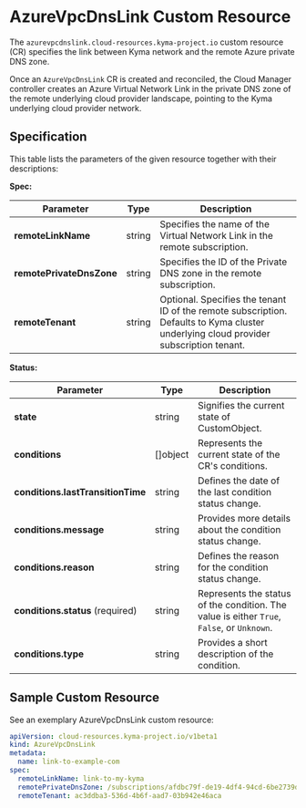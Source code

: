 # AzureVpcDnsLink Custom Resource

The `azurevpcdnslink.cloud-resources.kyma-project.io` custom resource (CR) specifies the link between Kyma network and the remote Azure private DNS zone.

Once an `AzureVpcDnsLink` CR is created and reconciled, the Cloud Manager controller creates an Azure Virtual Network Link in the private DNS zone of the remote underlying cloud provider landscape, pointing to the Kyma underlying cloud provider network.

## Specification

This table lists the parameters of the given resource together with their descriptions:

**Spec:**

| Parameter                | Type    | Description                                                                                                                         |
|--------------------------|---------|-------------------------------------------------------------------------------------------------------------------------------------|
| **remoteLinkName**       | string  | Specifies the name of the Virtual Network Link in the remote subscription.                                                     |
| **remotePrivateDnsZone** | string  | Specifies the ID of the Private DNS zone in the remote subscription.                                                           |
| **remoteTenant**         | string  | Optional. Specifies the tenant ID of the remote subscription. Defaults to Kyma cluster underlying cloud provider subscription tenant. |

**Status:**

| Parameter                         | Type       | Description                                                                                 |
|-----------------------------------|------------|---------------------------------------------------------------------------------------------|
| **state**                         | string     | Signifies the current state of CustomObject.                                                |
| **conditions**                    | \[\]object | Represents the current state of the CR's conditions.                                        |
| **conditions.lastTransitionTime** | string     | Defines the date of the last condition status change.                                       |
| **conditions.message**            | string     | Provides more details about the condition status change.                                    |
| **conditions.reason**             | string     | Defines the reason for the condition status change.                                         |
| **conditions.status** (required)  | string     | Represents the status of the condition. The value is either `True`, `False`, or `Unknown`.  |
| **conditions.type**               | string     | Provides a short description of the condition.                                              |

## Sample Custom Resource

See an exemplary AzureVpcDnsLink custom resource:

```yaml
apiVersion: cloud-resources.kyma-project.io/v1beta1
kind: AzureVpcDnsLink
metadata:
  name: link-to-example-com
spec:
  remoteLinkName: link-to-my-kyma
  remotePrivateDnsZone: /subscriptions/afdbc79f-de19-4df4-94cd-6be2739dc0e0/resourceGroups/MyResourceGroup/providers/Microsoft.Network/privateDnsZones/example.com
  remoteTenant: ac3ddba3-536d-4b6f-aad7-03b942e46aca
```
